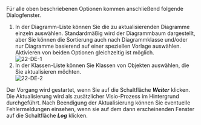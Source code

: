 

Für alle oben beschriebenen Optionen kommen anschließend folgende
Dialogfenster.

1.  In der Diagramm-Liste können Sie die zu aktualisierenden Diagramme
    einzeln auswählen. Standardmäßig wird der Diagrammbaum dargestellt,
    aber Sie können die Sortierung auch nach Diagrammklasse und/oder nur
    Diagramme basierend auf einer speziellen Vorlage auswählen.
    Aktivieren von beiden Optionen gleichzeitig ist möglich.  
    ![22-DE-1](//images.ctfassets.net/6mz8d8cle1nl/1kbUkrS6U8u4KQKEiSsu6s/ae9b21f8321b6981dbc60246a8394e3e/22-DE-1.png)
2.  In der Klassen-Liste können Sie Klassen von Objekten auswählen, die
    Sie aktualisieren möchten.  
    ![22-DE-2](//images.ctfassets.net/6mz8d8cle1nl/1QDNxu3bQ0qeme0WU8sm2C/d960f542ea5d18b9193b290edf7fd22d/22-DE-2.png)

Der Vorgang wird gestartet, wenn Sie auf die Schaltfläche ***Weiter***
klicken. Die Aktualisierung wird als zusätzlicher Visio-Prozess im
Hintergrund durchgeführt. Nach Beendigung der Aktualisierung können Sie
eventuelle Fehlermeldungen einsehen, wenn sie auf dem dann erscheinenden
Fenster auf die Schaltfläche ***Log*** klicken.

